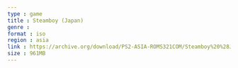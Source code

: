 ```yaml
---
type : game
title : Steamboy (Japan)
genre : 
format : iso
region : asia
link : https://archive.org/download/PS2-ASIA-ROMS321COM/Steamboy%20%28Japan%29.7z
size : 961MB
---
```

